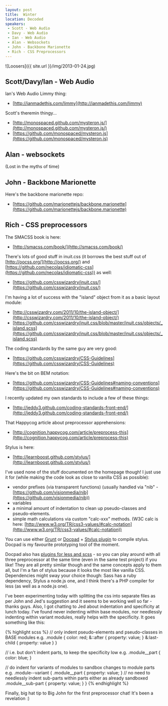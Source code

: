 ```yaml
---
layout: post
title:  Winter
location: Decoded
speakers:
 - Scott - Web Audio
 - Davy - Web Audio
 - Ian - Web Audio
 - Alan - Websockets
 - John - Backbone Marionette
 - Rich - CSS Preprocessors
---
```


![Loosers]({{ site.url }}/img/2013-01-24.jpg)

## Scott/Davy/Ian - Web Audio

Ian's Web Audio Limmy thing:

 - [http://ianmadethis.com/limmy](http://ianmadethis.com/limmy)

Scott's theremin thingy...

 - [http://monospaced.github.com/mysteron.js/](http://monospaced.github.com/mysteron.js/)
 - [https://github.com/monospaced/mysteron.js](https://github.com/monospaced/mysteron.js)



## Alan - websockets

(Lost in the myths of time)


## John - Backbone Marionette

Here's the backbone marionette repo:

 - [https://github.com/marionettejs/backbone.marionette](https://github.com/marionettejs/backbone.marionette)


## Rich - CSS preprocessors

The SMACSS book is here:

 - [http://smacss.com/book/](http://smacss.com/book/)

There's lots of good stuff in inuit.css (it borrows the best stuff out of [http://oocss.org/](http://oocss.org/) and [https://github.com/necolas/idiomatic-css](https://github.com/necolas/idiomatic-css)) as well:

 - [https://github.com/csswizardry/inuit.css/](https://github.com/csswizardry/inuit.css/)

I'm having a lot of success with the "island" object from it as a basic layout module:

 - [http://csswizardry.com/2011/10/the-island-object/](http://csswizardry.com/2011/10/the-island-object/)
 - [https://github.com/csswizardry/inuit.css/blob/master/inuit.css/objects/_island.scss](https://github.com/csswizardry/inuit.css/blob/master/inuit.css/objects/_island.scss)

The coding standards by the same guy are very good:

 - [https://github.com/csswizardry/CSS-Guidelines](https://github.com/csswizardry/CSS-Guidelines)

Here's the bit on BEM notation:

 - [https://github.com/csswizardry/CSS-Guidelines#naming-conventions](https://github.com/csswizardry/CSS-Guidelines#naming-conventions)

I recently updated my own standards to include a few of these things:

 - [http://jeddy3.github.com/coding-standards-front-end/](http://jeddy3.github.com/coding-standards-front-end/)

That Happycog article about preprocessor apprehensions:

 - [http://cognition.happycog.com/article/preprocess-this](http://cognition.happycog.com/article/preprocess-this)

Stylus is here:

 - [http://learnboost.github.com/stylus/](http://learnboost.github.com/stylus/)

I've used none of the stuff documented on the homepage though! I just use it for (while making the code look as close to vanilla CSS as possible):

- vendor prefixes (via transparent functions) (usually handled via "nib" - [https://github.com/visionmedia/nib](https://github.com/visionmedia/nib))
- variables
- a minimal amount of indentation to clean up pseudo-classes and pseudo-elements.
- simple math calculations via custom "calc-xxx" methods. (W3C calc is here: [http://www.w3.org/TR/css3-values/#calc-notation](http://www.w3.org/TR/css3-values/#calc-notation))

You can use either [Grunt](https://github.com/gruntjs/grunt-contrib-stylus/) or [Docpad](http://docpad.org/docs/install) + [Stylus plugin](https://github.com/docpad/docpad-plugin-stylus/) to compile stylus. Docpad is my favourite prototyping tool of the moment.

Docpad also has [plugins for less and scss](http://docpad.org/docs/plugins) - so you can play around with all three preprocessor at the same time (even in the same test project) if you like! They are all pretty similar though and the same concepts apply to them all, but I'm a fan of stylus because it looks the most like vanilla CSS. Dependencies might sway your choice though: Sass has a ruby dependency, Stylus a node.js one, and I think there's a PHP compiler for less (as well as a node.js one).

I've been experimenting today with splitting the css into separate files as per John and Jed's suggestion and it seems to be working well so far - thanks guys. Also, I got chatting to Jed about indentation and specificity at lunch today. I've found never indenting within base modules, nor needlessly indenting within variant modules, really helps with the specificity. It goes something like this:


{% highlight scss %}
// only indent pseudo-elements and pseudo-classes in BASE modules e.g.
.module {
    color: red;
    &::after {
        property: value;
    }
    &:last-child {
        property: value
    }
}

// i.e. but don't indent parts, to keep the specificity low e.g.
.module__part {
    color: blue;
}


// do indent for variants of modules to sandbox changes to module parts e.g.
.module--variant {
    .module__part {
        property: value;
    }
    // no need to needlessly indent sub-parts within parts either as already sandboxed
    .module__sub-part {
        property: value;
    }
}
{% endhighlight %}

Finally, big hat tip to Big John for the first preprocessor chat! It's been a revelation :)

